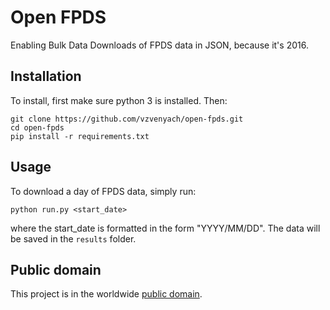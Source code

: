 # Open FPDS

Enabling Bulk Data Downloads of FPDS data in JSON, because it's 2016.

## Installation

To install, first make sure python 3 is installed. Then:

```
git clone https://github.com/vzvenyach/open-fpds.git
cd open-fpds
pip install -r requirements.txt
```

## Usage

To download a day of FPDS data, simply run:

`python run.py <start_date>`

where the start_date is formatted in the form "YYYY/MM/DD". The data will be saved in the `results` folder.

## Public domain

This project is in the worldwide [public domain](LICENSE.md).
